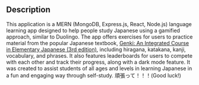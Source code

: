 
## Description

This  application is a MERN (MongoDB, Express.js, React, Node.js) language learning app designed to help people study Japanese using a gamified approach, similar to Duolingo. The app offers exercises for users to practice material from the popular Japanese textbook, [Genki: An Integrated Course in Elementary Japanese (3rd edition)](https://genki3.japantimes.co.jp/en/), including hiragana, katakana, kanji, vocabulary, and phrases. It also features leaderboards for users to compete with each other and track their progress, along with a dark mode feature. It was created to assist students of all ages and levels in learning Japanese in a fun and engaging way through self-study. 頑張って！！！(Good luck!)
